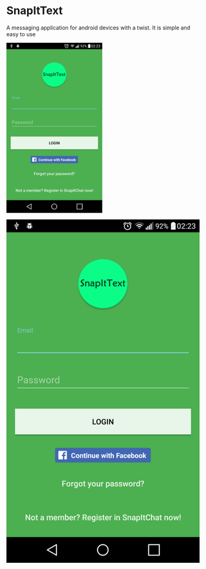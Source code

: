 # SnapItText
A messaging application for android devices with a twist. It is simple and easy to use

<img src="sample_images/login_view.png" style="width: 250px;"/>

![Alt text](sample_images/login_view.png?raw=true)
